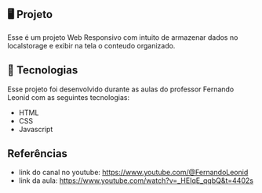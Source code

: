 ## 🖥️ Projeto

Esse é um projeto Web Responsivo com intuito de armazenar dados no localstorage e exibir na tela o conteudo organizado.

## 🚀 Tecnologias

Esse projeto foi desenvolvido durante as aulas do professor Fernando Leonid com as seguintes tecnologias:

- HTML
- CSS
- Javascript


## Referências 
- link do canal no youtube: https://www.youtube.com/@FernandoLeonid <br>
- link da aula: https://www.youtube.com/watch?v=_HEIqE_qqbQ&t=4402s
